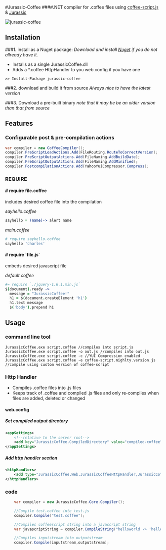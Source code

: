 #Jurassic-Coffee
####.NET compiler for .coffee files using [coffee-script.js](http://jashkenas.github.com/coffee-script/) & [Jurassic](http://jurassic.codeplex.com/)

![jurassic-coffee](http://creamdog.se/jurassic-coffee.small.png)
## Installation

###1. install as a Nuget package:
*Download and install [Nuget](http://nuget.org/) if you do not allready have it.*

- Installs as a single JurassicCoffee.dll
- Adds a *.coffee HttpHandler to you web.config if you have one

```
>> Install-Package jurassic-coffee
```

###2. download and build it from source
*Always nice to have the latest version*

###3. Download a pre-built binary 
*note that it may be be an older version than that from source*

## Features

### Configurable post & pre-compilation actions

```c#
var compiler = new CoffeeCompiler();
compiler.PreScriptLoadActions.Add(FileRouting.RouteToCorrectVersion);
compiler.PreScriptOutputActions.Add(FileNaming.AddBuildDate);
compiler.PreScriptOutputActions.Add(FileNaming.AddMinified);
compiler.PostcompilationActions.Add(YahooYuiCompressor.Compress);
```

### REQUIRE

#### # require file.coffee
includes desired coffee file into the compilation

*sayhello.coffee*

```coffeescript
sayhello = (name)-> alert name
```

*main.coffee*

```coffeescript
# require sayhello.coffee
sayhello 'charles'
```

#### # require \`file.js\`

embeds desired javascript file

*default.coffee*

```coffeescript
#= require `./jquery-1.6.1.min.js`
$(document).ready -> 
  message = "JurassicCoffee!"
  h1 = $(document.createElement 'h1')
  h1.text message
  $('body').prepend h1    
```

## Usage

### command line tool
```
JurassicCoffee.exe script.coffee //compiles into script.js
JurassicCoffee.exe script.coffee -o out.js //compiles into out.js
JurassicCoffee.exe script.coffee -c //YUI Compression enabled
JurassicCoffee.exe script.coffee -e coffee-script.nighlty.version.js //compile using custom version of coffee-script
```

### Http Handler    

- Compiles .coffee files into .js files
- Keeps track of .coffee and compiled .js files and only re-compiles when files are added, deleted or changed

#### web.config

##### Set compiled output directory
```xml
<appSettings>
	<!--relative to the server root-->
    <add key="JurassicCoffee.CompiledDirectory" value="compiled-coffee"/>
</appSettings>
```

##### Add http handler section
```xml
<httpHandlers> 
    <add type="JurassicCoffee.Web.JurassicCoffeeHttpHandler,JurassicCoffee.Web" validate="false" path="*.coffee" verb="*" />
</httpHandlers>
```

### code
```c#
    var compiler = new JurassicCoffee.Core.Compiler();

    //Compile test.coffee into test.js
    compiler.Compile("test.coffee");

    //Compiles coffeescript string into a javascript string
    var javascriptString = compiler.CompileString("helloworld -> 'hello world'");

    //Compiles inputstream into outputstream
    compiler.Compile(inputstream,outputstream);
```
